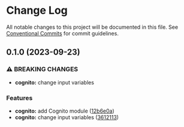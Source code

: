 # Change Log

All notable changes to this project will be documented in this file.
See [Conventional Commits](https://conventionalcommits.org) for commit guidelines.

## 0.1.0 (2023-09-23)


### ⚠ BREAKING CHANGES

* **cognito:** change input variables

### Features

* **cognito:** add Cognito module ([12b6e0a](https://github.com/aldra-consulting/infrastructure-modules/commit/12b6e0afe3ae0bc85d03bfbfc21c73381a4dba04))
* **cognito:** change input variables ([3612113](https://github.com/aldra-consulting/infrastructure-modules/commit/36121136241e5904c1d116ad83c821f1c55122e7))
